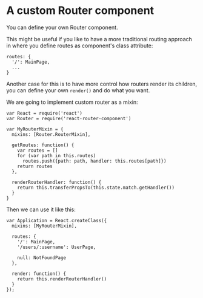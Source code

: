 # A custom Router component

You can define your own Router component.

This might be useful if you like to have a more traditional routing approach in
where you define routes as component's class attribute:

    routes: {
      '/': MainPage,
      ...
    }

Another case for this is to have more control how routers render its children,
you can define your own `render()` and do what you want.

We are going to implement custom router as a mixin:

    var React = require('react')
    var Router = require('react-router-component')

    var MyRouterMixin = {
      mixins: [Router.RouterMixin],

      getRoutes: function() {
        var routes = []
        for (var path in this.routes)
          routes.push({path: path, handler: this.routes[path]})
        return routes
      },

      renderRouterHandler: function() {
        return this.transferPropsTo(this.state.match.getHandler())
      }
    }

Then we can use it like this:

    var Application = React.createClass({
      mixins: [MyRouterMixin],

      routes: {
        '/': MainPage,
        '/users/:username': UserPage,

        null: NotFoundPage
      },

      render: function() {
        return this.renderRouterHandler()
      }
    });
